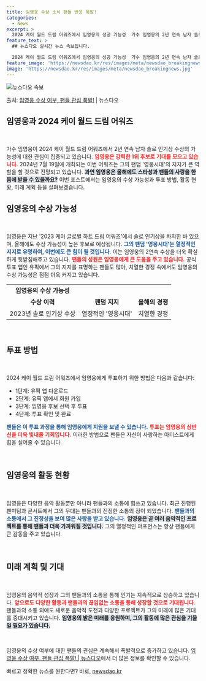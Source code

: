 ```yaml
---
title: 임영웅 수상 소식 팬들 반응 폭발!
categories:
  - News
excerpt: >
  2024 케이 월드 드림 어워즈에서 임영웅의 성공 가능성  가수 임영웅의 2년 연속 남자 솔로 인기상 수상 …
feature_text: >
  ## 뉴스다오 실시간 뉴스 속보입니다.

  2024 케이 월드 드림 어워즈에서 임영웅의 성공 가능성  가수 임영웅의 2년 연속 남자 솔로 인기상 수상 …
feature_image: 'https://newsdao.kr/res/images/meta/newsdao_breakingnews.jpg'
image: 'https://newsdao.kr/res/images/meta/newsdao_breakingnews.jpg'
---
```


![뉴스다오 속보](https://newsdao.kr/res/images/meta/newsdao_breakingnews.jpg)

<p>출처: <a href="https://newsdao.kr/4841" rel="dofollow">임영웅 수상 여부, 팬들 관심 폭발!</a> | 뉴스다오</p>

<h2 data-ke-size="size26">임영웅과 2024 케이 월드 드림 어워즈</h2>

<p data-ke-size="size16">&nbsp;</p>

가수 임영웅이 2024 케이 월드 드림 어워즈에서 2년 연속 남자 솔로 인기상 수상의 가능성에 대한 관심이 집중되고 있습니다. <b><span style="color: #ee2323;">임영웅은 강력한 1위 후보로 기대를 모으고 있습니다.</span></b> 2024년 7월 19일에 개최되는 이번 어워즈는 그의 팬덤 '영웅시대'의 지지가 큰 역할을 할 것으로 전망되고 있습니다. <b><span style="background-color: #21538527;">과연 임영웅은 올해에도 스타성과 팬들의 사랑을 한 몸에 받을 수 있을까요?</span></b> 이번 포스트에서는 임영웅의 수상 가능성과 투표 방법, 활동 현황, 미래 계획 등을 살펴보겠습니다.

<h2 data-ke-size="size26">임영웅의 수상 가능성</h2>

<p data-ke-size="size16">&nbsp;</p>

임영웅은 지난 '2023 케이 글로벌 하트 드림 어워즈'에서 솔로 인기상을 차지한 바 있으며, 올해에도 수상 가능성이 높은 후보로 예상됩니다. <b><span style="color: #1a5490;">그의 팬덤 '영웅시대'는 열정적인 지지로 유명하여, 이번에도 큰 힘이 될 것입니다.</span></b> 이는 임영웅의 2연속 수상을 더욱 확실하게 뒷받침해주고 있습니다. <b><span style="color: #ee2323;">팬들의 성원은 임영웅에게 큰 도움을 주고 있습니다.</span></b> 공식 투표 앱인 유픽에서 그의 지지를 표명하는 팬들도 많아, 치열한 경쟁 속에서도 임영웅의 수상 가능성은 점점 더욱 커지고 있습니다.

<table style="width: 100%; border-collapse: collapse;">
<tr>
<td style="text-align: center; height: 17px;"><b>임영웅의 수상 가능성</b></td>
</tr>
<tr>
<td style="text-align: center; height: 17px;"><b>수상 이력</b></td>
<td style="text-align: center; height: 17px;"><b>팬덤 지지</b></td>
<td style="text-align: center; height: 17px;"><b>올해의 경쟁</b></td>
</tr>
<tr>
<td style="text-align: center; height: 17px;">2023년 솔로 인기상 수상</td>
<td style="text-align: center; height: 17px;">열정적인 '영웅시대'</td>
<td style="text-align: center; height: 17px;">치열한 경쟁</td>
</tr>
</table>

<p data-ke-size="size16">&nbsp;</p>

<h2 data-ke-size="size26">투표 방법</h2>

<p data-ke-size="size16">&nbsp;</p>

2024 케이 월드 드림 어워즈에서 임영웅에게 투표하기 위한 방법은 다음과 같습니다:

<ul>
<li>1단계: 유픽 앱 다운로드</li>
<li>2단계: 유픽 앱에서 회원 가입</li>
<li>3단계: 임영웅 후보 선택 후 투표</li>
<li>4단계: 투표 확인 및 완료</li>
</ul>

<b><span style="color: #1a5490;">팬들은 이 투표 과정을 통해 임영웅에게 지원을 보낼 수 있습니다.</span></b> <b><span style="color: #ee2323;">투표는 임영웅의 상반신을 더욱 빛내줄 기회입니다.</span></b> 이러한 방법으로 팬들은 자신이 사랑하는 아티스트에게 힘을 실어줄 수 있습니다.

<p data-ke-size="size16">&nbsp;</p>

<h2 data-ke-size="size26">임영웅의 활동 현황</h2>

<p data-ke-size="size16">&nbsp;</p>

임영웅은 다양한 음악 활동뿐만 아니라 팬들과의 소통에 힘쓰고 있습니다. 최근 진행된 팬미팅과 콘서트에서 그의 무대는 팬들과의 진정한 소통의 장이 되었습니다. <b><span style="color: #1a5490;">팬들과의 소통에서 그 진정성을 보여 많은 사랑을 받고 있습니다.</span></b> <b><span style="background-color: #21538527;">임영웅은 곧 여러 음악적인 프로젝트를 통해 팬들과 더욱 가까워질 것입니다.</span></b> 그의 열정적인 퍼포먼스는 항상 팬들에게 큰 감동을 주고 있습니다.

<p data-ke-size="size16">&nbsp;</p>

<h2 data-ke-size="size26">미래 계획 및 기대</h2>

<p data-ke-size="size16">&nbsp;</p>

임영웅의 음악적 성장과 그의 팬들과의 소통을 통해 인기는 지속적으로 상승하고 있습니다. <b><span style="color: #ee2323;">앞으로도 다양한 활동과 팬들과의 끊임없는 소통을 통해 성장할 것으로 기대됩니다.</span></b> 팬들과의 소통 외에도 새로운 음악적 도전과 다양한 프로젝트가 그의 미래에 많은 기대를 증대시키고 있습니다. <b><span style="background-color: #21538527;">임영웅의 밝은 미래를 응원하며, 그의 활동에 많은 관심을 기울일 필요가 있습니다.</span></b>

<p data-ke-size="size16">&nbsp;</p>

임영웅의 수상 여부에 대한 팬들의 관심은 계속해서 폭발적으로 증가하고 있습니다. <a href="https://newsdao.kr/4841">임영웅 수상 여부, 팬들 관심 폭발! | 뉴스다오</a>에서 더 많은 정보를 확인할 수 있습니다. 

빠르고 정확한 뉴스를 원한다면? 바로, <a href="https://newsdao.kr" rel="dofollow">newsdao.kr</a>



